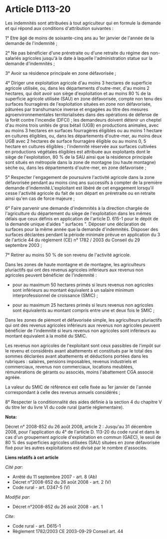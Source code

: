 # Article D113-20

Les indemnités sont attribuées à tout agriculteur qui en formule la demande et qui répond aux conditions d'attribution
suivantes : 

1° Etre âgé de moins de soixante-cinq ans au 1er janvier de l'année de la demande de l'indemnité ; 

2° Ne pas bénéficier d'une préretraite ou d'une retraite du régime des non-salariés agricoles jusqu'à la date à laquelle
l'administration statue sur la demande d'indemnités ; 

3° Avoir sa résidence principale en zone défavorisée ; 

4° Diriger une exploitation agricole d'au moins 3 hectares de superficie agricole utilisée, ou, dans les départements
d'outre-mer, d'au moins 2 hectares, qui doit avoir son siège d'exploitation et au moins 80 % de la superficie agricole
utilisée (SAU) en zone défavorisée, compte non tenu des surfaces fourragères de l'exploitation situées en zone non
défavorisée, pâturées par transhumance inverse et engagées au titre des mesures agroenvironnementales territorialisées dans
des opérations de défense de la forêt contre l'incendie (DFCI) ; les demandeurs doivent détenir un cheptel d'au moins trois
unités de gros bétail (UGB) en productions animales, avec au moins 3 hectares en surfaces fourragères éligibles ou au moins 1
hectare en cultures éligibles, ou, dans les départements d'outre-mer, au moins deux UGB avec 2 hectares de surface fourragère
éligible ou au moins 0, 5 hectare en cultures éligibles ; l'indemnité réservée aux surfaces cultivées en productions
végétales éligibles est attribuée aux exploitants dont le siège de l'exploitation, 80 % de la SAU ainsi que la résidence
principale sont situés en métropole dans la zone de montagne (ou haute montagne) sèche ou, dans les départements d'outre-mer,
en zone défavorisée ; 

5° Respecter l'engagement de poursuivre l'activité agricole dans la zone défavorisée pendant au moins cinq ans successifs à
compter de la première demande d'indemnité.L'exploitant est libéré de cet engagement lorsqu'il cesse l'activité agricole du
fait de son départ en préretraite ou en retraite ainsi qu'en cas de force majeure ; 

6° Faire parvenir une demande d'indemnités à la direction chargée de l'agriculture du département du siège de l'exploitation
dans les mêmes délais que ceux définis en application de l'article D. 615-1 pour le dépôt de la demande unique d'aides "
surfaces ". Déposer une déclaration de surfaces pour la même année que la demande d'indemnités. Disposer des surfaces
déclarées pendant la période minimale prévue en application du 3 de l'article 44 du règlement (CE) n° 1782 / 2003 du Conseil
du 29 septembre 2003 ; 

7° Retirer au moins 50 % de son revenu de l'activité agricole. 

Dans les zones de haute montagne et de montagne, les agriculteurs pluriactifs qui ont des revenus agricoles inférieurs aux
revenus non agricoles peuvent bénéficier de l'indemnité :

- pour au maximum 50 hectares primés si leurs revenus non agricoles sont inférieurs au montant équivalent à un salaire
minimum interprofessionnel de croissance (SMIC) ;

- pour au maximum 25 hectares primés si leurs revenus non agricoles sont équivalents au montant compris entre une et deux
fois le SMIC ; 

Dans les zones de piémont et défavorisée simple, les agriculteurs pluriactifs qui ont des revenus agricoles inférieurs aux
revenus non agricoles peuvent bénéficier de l'indemnité si leurs revenus non agricoles sont inférieurs au montant équivalent
à la moitié du SMIC. 

Les revenus non agricoles de l'exploitant sont ceux passibles de l'impôt sur le revenu et considérés avant abattements et
constitués par le total des sommes déclarées avant abattements et déductions portées dans les rubriques : salaires, pensions
imposables, revenus industriels et commerciaux, revenus non commerciaux, locations meublées, rémunérations de gérants ou
associés, moins l'abattement CGA associé agréée. 

La valeur du SMIC de référence est celle fixée au 1er janvier de l'année correspondant à celle des revenus annuels
considérés ; 

8° Respecter la conditionnalité des aides définie à la section 4 du chapitre V du titre Ier du livre VI du code rural (partie
réglementaire).

**Nota:**

Décret n° 2008-852 du 26 août 2008, article 2 : Jusqu'au 31 décembre 2008, pour l'application du 4° de l'article D. 113-20 du
code rural et dans le cas d'un groupement agricole d'exploitation en commun (GAEC), le seuil de 80 % des superficies
agricoles utilisées (SAU) situées en zone défavorisée fixé pour les autres exploitations est divisé par le nombre d'associés.

**Liens relatifs à cet article**

_Cité par_:

  - Arrêté du 11 septembre 2007 - art. 8 (Ab)
  - Décret n°2008-852 du 26 août 2008 - art. 2 (V)
  - Code rural - art. D347-5 (V)

_Modifié par_:

  - Décret n°2008-852 du 26 août 2008 - art. 1

_Cite_:

  - Code rural - art. D615-1
  - Règlement 1782/2003 CE 2003-09-29 Conseil art. 44
